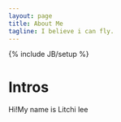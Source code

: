 ```yaml
---
layout: page
title: About Me
tagline: I believe i can fly.
---
```

{% include JB/setup %}
# Intros
Hi!My name is Litchi lee


